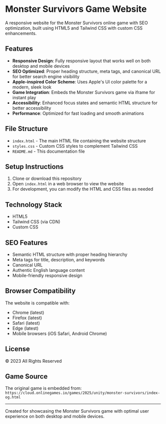 # Monster Survivors Game Website

A responsive website for the Monster Survivors online game with SEO optimization, built using HTML5 and Tailwind CSS with custom CSS enhancements.

## Features

- **Responsive Design**: Fully responsive layout that works well on both desktop and mobile devices
- **SEO Optimized**: Proper heading structure, meta tags, and canonical URL for better search engine visibility
- **Apple-inspired Color Scheme**: Uses Apple's UI color palette for a modern, sleek look
- **Game Integration**: Embeds the Monster Survivors game via iframe for instant play
- **Accessibility**: Enhanced focus states and semantic HTML structure for better accessibility
- **Performance**: Optimized for fast loading and smooth animations

## File Structure

- `index.html` - The main HTML file containing the website structure
- `styles.css` - Custom CSS styles to complement Tailwind CSS
- `README.md` - This documentation file

## Setup Instructions

1. Clone or download this repository
2. Open `index.html` in a web browser to view the website
3. For development, you can modify the HTML and CSS files as needed

## Technology Stack

- HTML5
- Tailwind CSS (via CDN)
- Custom CSS

## SEO Features

- Semantic HTML structure with proper heading hierarchy
- Meta tags for title, description, and keywords
- Canonical URL
- Authentic English language content
- Mobile-friendly responsive design

## Browser Compatibility

The website is compatible with:
- Chrome (latest)
- Firefox (latest)
- Safari (latest)
- Edge (latest)
- Mobile browsers (iOS Safari, Android Chrome)

## License

© 2023 All Rights Reserved

## Game Source

The original game is embedded from:
`https://cloud.onlinegames.io/games/2025/unity/monster-survivors/index-og.html`

---

Created for showcasing the Monster Survivors game with optimal user experience on both desktop and mobile devices. 